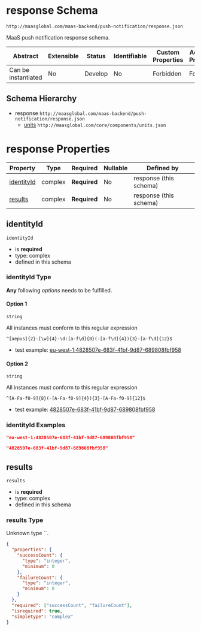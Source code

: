 # response Schema

```
http://maasglobal.com/maas-backend/push-notification/response.json
```

MaaS push notification response schema.

| Abstract            | Extensible | Status  | Identifiable | Custom Properties | Additional Properties | Defined In                                                    |
| ------------------- | ---------- | ------- | ------------ | ----------------- | --------------------- | ------------------------------------------------------------- |
| Can be instantiated | No         | Develop | No           | Forbidden         | Forbidden             | [maas-backend/push-notification/response.json](response.json) |

## Schema Hierarchy

- response `http://maasglobal.com/maas-backend/push-notification/response.json`
  - [units](../../core/components/units.md) `http://maasglobal.com/core/components/units.json`

# response Properties

| Property                  | Type    | Required     | Nullable | Defined by             |
| ------------------------- | ------- | ------------ | -------- | ---------------------- |
| [identityId](#identityid) | complex | **Required** | No       | response (this schema) |
| [results](#results)       | complex | **Required** | No       | response (this schema) |

## identityId

`identityId`

- is **required**
- type: complex
- defined in this schema

### identityId Type

**Any** following _options_ needs to be fulfilled.

#### Option 1

`string`

All instances must conform to this regular expression

```regex
^[aepus]{2}-[\w]{4}-\d:[a-f\d]{8}(-[a-f\d]{4}){3}-[a-f\d]{12}$
```

- test example:
  [eu-west-1:4828507e-683f-41bf-9d87-689808fbf958](<https://regexr.com/?expression=%5E%5Baepus%5D%7B2%7D-%5B%5Cw%5D%7B4%7D-%5Cd%3A%5Ba-f%5Cd%5D%7B8%7D(-%5Ba-f%5Cd%5D%7B4%7D)%7B3%7D-%5Ba-f%5Cd%5D%7B12%7D%24&text=eu-west-1%3A4828507e-683f-41bf-9d87-689808fbf958>)

#### Option 2

`string`

All instances must conform to this regular expression

```regex
^[A-Fa-f0-9]{8}(-[A-Fa-f0-9]{4}){3}-[A-Fa-f0-9]{12}$
```

- test example:
  [4828507e-683f-41bf-9d87-689808fbf958](<https://regexr.com/?expression=%5E%5BA-Fa-f0-9%5D%7B8%7D(-%5BA-Fa-f0-9%5D%7B4%7D)%7B3%7D-%5BA-Fa-f0-9%5D%7B12%7D%24&text=4828507e-683f-41bf-9d87-689808fbf958>)

### identityId Examples

```json
"eu-west-1:4828507e-683f-41bf-9d87-689808fbf958"
```

```json
"4828507e-683f-41bf-9d87-689808fbf958"
```

## results

`results`

- is **required**
- type: complex
- defined in this schema

### results Type

Unknown type ``.

```json
{
  "properties": {
    "successCount": {
      "type": "integer",
      "minimum": 0
    },
    "failureCount": {
      "type": "integer",
      "minimum": 0
    }
  },
  "required": ["successCount", "failureCount"],
  "isrequired": true,
  "simpletype": "complex"
}
```
